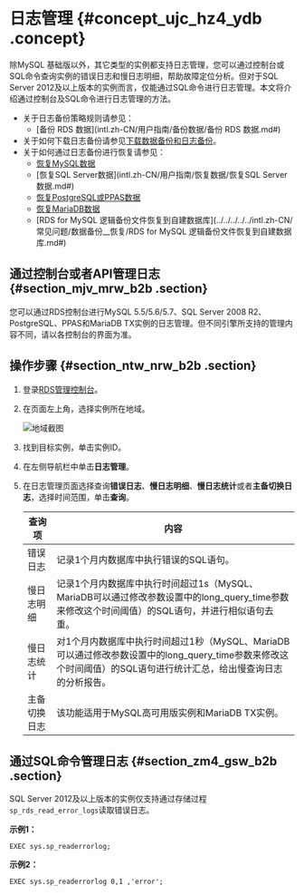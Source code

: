 # 日志管理 {#concept_ujc_hz4_ydb .concept}

除MySQL 基础版以外，其它类型的实例都支持日志管理，您可以通过控制台或SQL命令查询实例的错误日志和慢日志明细，帮助故障定位分析。但对于SQL Server 2012及以上版本的实例而言，仅能通过SQL命令进行日志管理。本文将介绍通过控制台及SQL命令进行日志管理的方法。

-   关于日志备份策略规则请参见：
    -   [备份 RDS 数据](intl.zh-CN/用户指南/备份数据/备份 RDS 数据.md#)
-   关于如何下载日志备份请参见[下载数据备份和日志备份](intl.zh-CN/用户指南/备份数据/下载数据备份和日志备份.md#)。
-   关于如何通过日志备份进行恢复请参见：
    -   [恢复MySQL数据](intl.zh-CN/用户指南/恢复数据/恢复MySQL数据.md#)
    -   [恢复SQL Server数据](intl.zh-CN/用户指南/恢复数据/恢复SQL Server数据.md#)
    -   [恢复PostgreSQL或PPAS数据](intl.zh-CN/用户指南/恢复数据/恢复PostgreSQL或PPAS数据.md#)
    -   [恢复MariaDB数据](intl.zh-CN/用户指南/恢复数据/恢复MariaDB数据.md#)
    -   [RDS for MySQL 逻辑备份文件恢复到自建数据库](../../../../../intl.zh-CN/常见问题/数据备份__恢复/RDS for MySQL 逻辑备份文件恢复到自建数据库.md#)

## 通过控制台或者API管理日志 {#section_mjv_mrw_b2b .section}

您可以通过RDS控制台进行MySQL 5.5/5.6/5.7、SQL Server 2008 R2、PostgreSQL、PPAS和MariaDB TX实例的日志管理。但不同引擎所支持的管理内容不同，请以各控制台的界面为准。

## 操作步骤 {#section_ntw_nrw_b2b .section}

1.  登录[RDS管理控制台](https://rds.console.aliyun.com/)。
2.  在页面左上角，选择实例所在地域。

    ![地域截图](http://static-aliyun-doc.oss-cn-hangzhou.aliyuncs.com/assets/img/7882/155175411337169_zh-CN.png)

3.  找到目标实例，单击实例ID。
4.  在左侧导航栏中单击**日志管理**。
5.  在日志管理页面选择查询**错误日志**、**慢日志明细**、**慢日志统计**或者**主备切换日志**，选择时间范围，单击**查询**。

    |查询项|内容|
    |---|--|
    |错误日志|记录1个月内数据库中执行错误的SQL语句。|
    |慢日志明细|记录1个月内数据库中执行时间超过1s（MySQL、MariaDB可以通过修改参数设置中的long\_query\_time参数来修改这个时间阈值）的SQL语句，并进行相似语句去重。|
    |慢日志统计|对1个月内数据库中执行时间超过1秒（MySQL、MariaDB可以通过修改参数设置中的long\_query\_time参数来修改这个时间阈值）的SQL语句进行统计汇总，给出慢查询日志的分析报告。|
    |主备切换日志|该功能适用于MySQL高可用版实例和MariaDB TX实例。|


## 通过SQL命令管理日志 {#section_zm4_gsw_b2b .section}

SQL Server 2012及以上版本的实例仅支持通过存储过程`sp_rds_read_error_logs`读取错误日志。

**示例1：**

```
EXEC sys.sp_readerrorlog;
```

**示例2：**

```
EXEC sys.sp_readerrorlog 0,1 ,'error';
```

